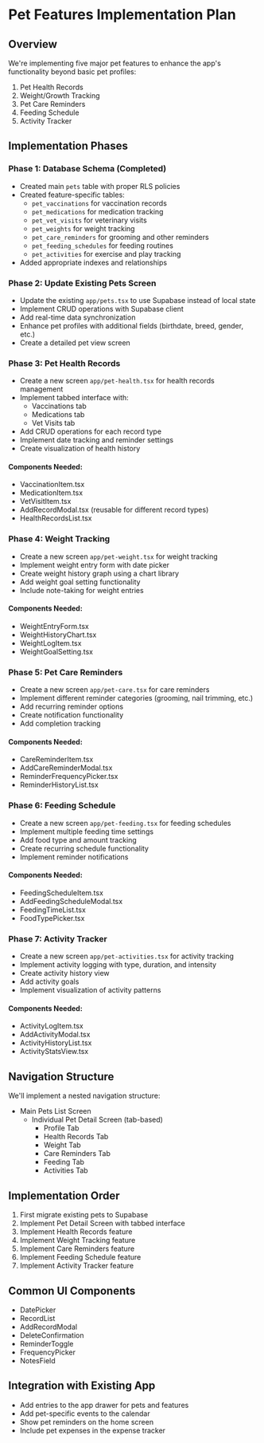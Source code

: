 # Pet Features Implementation Plan

## Overview
We're implementing five major pet features to enhance the app's functionality beyond basic pet profiles:

1. Pet Health Records
2. Weight/Growth Tracking
3. Pet Care Reminders
4. Feeding Schedule
5. Activity Tracker

## Implementation Phases

### Phase 1: Database Schema (Completed)
- Created main `pets` table with proper RLS policies
- Created feature-specific tables:
  - `pet_vaccinations` for vaccination records
  - `pet_medications` for medication tracking
  - `pet_vet_visits` for veterinary visits
  - `pet_weights` for weight tracking
  - `pet_care_reminders` for grooming and other reminders
  - `pet_feeding_schedules` for feeding routines
  - `pet_activities` for exercise and play tracking
- Added appropriate indexes and relationships

### Phase 2: Update Existing Pets Screen
- Update the existing `app/pets.tsx` to use Supabase instead of local state
- Implement CRUD operations with Supabase client
- Add real-time data synchronization
- Enhance pet profiles with additional fields (birthdate, breed, gender, etc.)
- Create a detailed pet view screen

### Phase 3: Pet Health Records
- Create a new screen `app/pet-health.tsx` for health records management
- Implement tabbed interface with:
  - Vaccinations tab
  - Medications tab
  - Vet Visits tab
- Add CRUD operations for each record type
- Implement date tracking and reminder settings
- Create visualization of health history

#### Components Needed:
- VaccinationItem.tsx
- MedicationItem.tsx
- VetVisitItem.tsx
- AddRecordModal.tsx (reusable for different record types)
- HealthRecordsList.tsx

### Phase 4: Weight Tracking
- Create a new screen `app/pet-weight.tsx` for weight tracking
- Implement weight entry form with date picker
- Create weight history graph using a chart library
- Add weight goal setting functionality
- Include note-taking for weight entries

#### Components Needed:
- WeightEntryForm.tsx
- WeightHistoryChart.tsx
- WeightLogItem.tsx
- WeightGoalSetting.tsx

### Phase 5: Pet Care Reminders
- Create a new screen `app/pet-care.tsx` for care reminders
- Implement different reminder categories (grooming, nail trimming, etc.)
- Add recurring reminder options
- Create notification functionality
- Add completion tracking

#### Components Needed:
- CareReminderItem.tsx
- AddCareReminderModal.tsx
- ReminderFrequencyPicker.tsx
- ReminderHistoryList.tsx

### Phase 6: Feeding Schedule
- Create a new screen `app/pet-feeding.tsx` for feeding schedules
- Implement multiple feeding time settings
- Add food type and amount tracking
- Create recurring schedule functionality
- Implement reminder notifications

#### Components Needed:
- FeedingScheduleItem.tsx
- AddFeedingScheduleModal.tsx
- FeedingTimeList.tsx
- FoodTypePicker.tsx

### Phase 7: Activity Tracker
- Create a new screen `app/pet-activities.tsx` for activity tracking
- Implement activity logging with type, duration, and intensity
- Create activity history view
- Add activity goals
- Implement visualization of activity patterns

#### Components Needed:
- ActivityLogItem.tsx
- AddActivityModal.tsx
- ActivityHistoryList.tsx
- ActivityStatsView.tsx

## Navigation Structure

We'll implement a nested navigation structure:
- Main Pets List Screen
  - Individual Pet Detail Screen (tab-based)
    - Profile Tab
    - Health Records Tab
    - Weight Tab
    - Care Reminders Tab
    - Feeding Tab
    - Activities Tab

## Implementation Order
1. First migrate existing pets to Supabase
2. Implement Pet Detail Screen with tabbed interface
3. Implement Health Records feature
4. Implement Weight Tracking feature
5. Implement Care Reminders feature
6. Implement Feeding Schedule feature
7. Implement Activity Tracker feature

## Common UI Components
- DatePicker
- RecordList
- AddRecordModal
- DeleteConfirmation
- ReminderToggle
- FrequencyPicker
- NotesField

## Integration with Existing App
- Add entries to the app drawer for pets and features
- Add pet-specific events to the calendar
- Show pet reminders on the home screen
- Include pet expenses in the expense tracker
